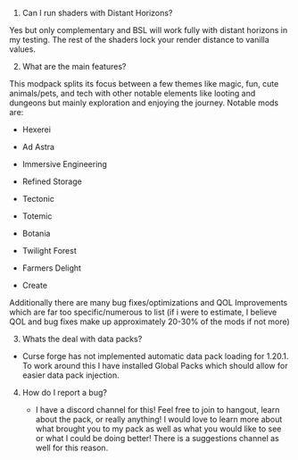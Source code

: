 1. Can I run shaders with Distant Horizons?

Yes but only complementary and BSL will work fully with distant horizons in my testing. The rest of the shaders lock your render distance to vanilla values.

2. What are the main features?

This modpack splits its focus between a few themes like magic, fun, cute animals/pets, and tech with other notable elements like looting and dungeons but mainly exploration and enjoying the journey. Notable mods are: 

- Hexerei 

- Ad Astra 

- Immersive Engineering

- Refined Storage

- Tectonic

- Totemic

- Botania

- Twilight Forest

- Farmers Delight

- Create

Additionally there are many bug fixes/optimizations and QOL Improvements which are far too specific/numerous to list (if i were to estimate, I believe QOL and bug fixes make up approximately 20-30% of the mods if not more)

3. Whats the deal with data packs?

  - Curse forge has not implemented automatic data pack loading for 1.20.1. To work around this I have installed Global Packs which should allow for easier data pack injection.

4. How do I report a bug?

   - I have a discord channel for this! Feel free to join to hangout, learn about the pack, or really anything! I would love to learn more about what brought you to my pack as well as what you would like to see or what I could be doing better! There is a suggestions channel as well for this reason.

